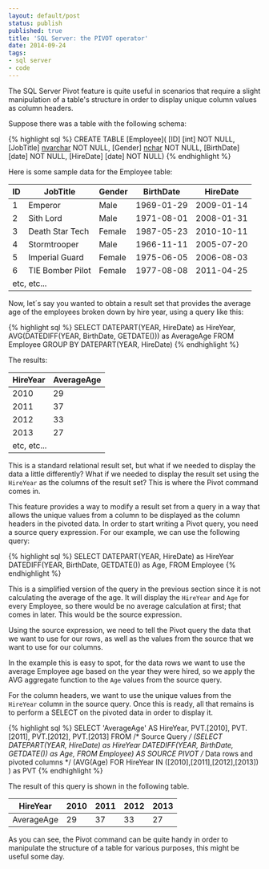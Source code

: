 ```yaml
---
layout: default/post
status: publish
published: true
title: 'SQL Server: the PIVOT operator'
date: 2014-09-24
tags:
- sql server
- code
---
```

 The SQL Server Pivot feature is quite useful in scenarios that require a slight manipulation of a table's structure in order to display unique column values as column headers.

 Suppose there was a table with the following schema:

{% highlight sql %}
CREATE TABLE [Employee](
	[ID] [int] NOT NULL,
	[JobTitle] [nvarchar](50) NOT NULL,
	[Gender] [nchar](1) NOT NULL,
	[BirthDate] [date] NOT NULL,
	[HireDate] [date] NOT NULL)
{% endhighlight %}

<!--more-->

Here is some sample data for the Employee table:

<div class="table-responsive">
<table class="table table-bordered">
<thead>
<tr>
<th>ID</th>
<th>JobTitle</th>
<th>Gender</th>
<th>BirthDate</th>
<th>HireDate</th>
</tr>
</thead>
<tbody>
<tr>
<td>1</td>
<td>Emperor</td>
<td>Male</td>
<td>1969-01-29</td>
<td>2009-01-14</td>
</tr>
<tr>
<td>2</td>
<td>Sith Lord</td>
<td>Male</td>
<td>1971-08-01</td>
<td>2008-01-31</td>
</tr>
<tr>
<td>3</td>
<td>Death Star Tech</td>
<td>Female</td>
<td>1987-05-23</td>
<td>2010-10-11</td>
</tr>
<tr>
<td>4</td>
<td>Stormtrooper</td>
<td>Male</td>
<td>1966-11-11</td>
<td>2005-07-20</td>
</tr>
<tr>
<td>5</td>
<td>Imperial Guard</td>
<td>Female</td>
<td>1975-06-05</td>
<td>2006-08-03</td>
</tr>
<tr>
<td>6</td>
<td>TIE Bomber Pilot</td>
<td>Female</td>
<td>1977-08-08</td>
<td>2011-04-25</td>
</tr>
<tr>
<td style="text-align: left;" colspan="5">etc, etc...</td>
</tr>
</tbody>
</table>
</div>

Now, let&acute;s say you wanted to obtain a result set that provides the average age of the employees broken down by hire year, using a query like this:

{% highlight sql %}
SELECT DATEPART(YEAR, HireDate) as HireYear,
       AVG(DATEDIFF(YEAR, BirthDate, GETDATE())) as AverageAge
FROM Employee
   GROUP BY DATEPART(YEAR, HireDate)
{% endhighlight %}

The results:
<div class="table-responsive">
<table class="table table-bordered">
<thead>
<tr>
<th>HireYear</th>
<th>AverageAge</th>
</tr>
</thead>
<tbody>
<tr>
<td>2010</td>
<td>29</td>
</tr>
<tr>
<td>2011</td>
<td>37</td>
</tr>
<tr>
<td>2012</td>
<td>33</td>
</tr>
<tr>
<td>2013</td>
<td>27</td>
</tr>
<tr>
<td style="text-align: left;" colspan="2">etc, etc...</td>
</tr>
</tbody>
</table>
</div>

This is a standard relational result set, but what if we needed to display the data a little differently? What if we needed to display the result set using the <code>HireYear</code> as the columns of the result set? This is where the Pivot command comes in.

 This feature provides a way to modify a result set from a query in a way that allows the unique values from a column to be displayed as the column headers in the pivoted data. In order to start writing a Pivot query, you need a source query expression. For our example, we can use the following query:

{% highlight sql %}
SELECT DATEPART(YEAR, HireDate) as HireYear
       DATEDIFF(YEAR, BirthDate, GETDATE()) as Age,
FROM Employee
{% endhighlight %}

This is a simplified version of the query in the previous section since it is not calculating the average of the age. It will display the <code>HireYear</code> and <code>Age</code> for every Employee, so there would be no average calculation at first; that comes in later. This would be the source expression.

 Using the source expression, we need to tell the Pivot query the data that we want to use for our rows, as well as the values from the source that we want to use for our columns.

 In the example this is easy to spot, for the data rows we want to use the average Employee age based on the year they were hired, so we apply the AVG aggregate function to the <code>Age</code> values from the source query.

 For the column headers, we want to use the unique values from the <code>HireYear</code> column in the source query. Once this is ready, all that remains is to perform a SELECT on the pivoted data in order to display it.

{% highlight sql %}
SELECT 'AverageAge' AS HireYear,
       PVT.[2010], PVT.[2011],
       PVT.[2012], PVT.[2013]
FROM
 /* Source Query */
(SELECT DATEPART(YEAR, HireDate) as HireYear
        DATEDIFF(YEAR, BirthDate, GETDATE()) as Age,
FROM Employee) AS SOURCE
 PIVOT
 /* Data rows and pivoted columns */
(AVG(Age)
   FOR HireYear IN ([2010],[2011],[2012],[2013])
) as PVT
{% endhighlight %}

The result of this query is shown in the following table.

<div class="table-responsive">
<table class="table table-bordered table-post" style="table-layout: fixed;">
<thead>
<tr>
<th>HireYear</th>
<th>2010</th>
<th>2011</th>
<th>2012</th>
<th>2013</th>
</tr>
</thead>
<tbody>
<tr>
<td>AverageAge</td>
<td>29</td>
<td>37</td>
<td>33</td>
<td>27</td>
</tr>
</tbody>
</table>
</div>

As you can see, the Pivot command can be quite handy in order to manipulate the structure of a table for various purposes, this might be useful some day.